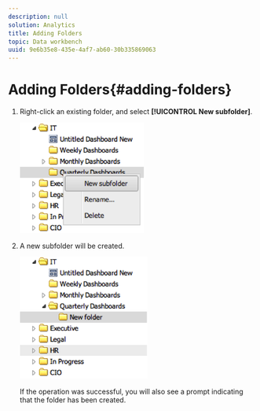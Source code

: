 ```yaml
---
description: null
solution: Analytics
title: Adding Folders
topic: Data workbench
uuid: 9e6b35e8-435e-4af7-ab60-30b335869063
---
```


# Adding Folders{#adding-folders}

1. Right-click an existing folder, and select **[!UICONTROL New subfolder]**.

   ![](assets/new_subfolder_1.png)

1. A new subfolder will be created.

   ![](assets/new_subfolder_2.png)

   If the operation was successful, you will also see a prompt indicating that the folder has been created. 
